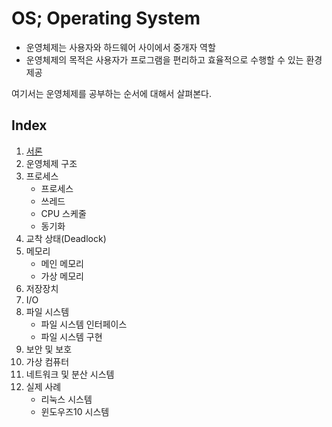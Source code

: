 # OS; Operating System

- 운영체제는 사용자와 하드웨어 사이에서 중개자 역할
- 운영체제의 목적은 사용자가 프로그램을 편리하고 효율적으로 수행할 수 있는 환경 제공

여기서는 운영체제를 공부하는 순서에 대해서 살펴본다.

## Index

1. [서론](overview.md)
2. 운영체제 구조
3. 프로세스
   - 프로세스
   - 쓰레드
   - CPU 스케줄
   - 동기화
4. 교착 상태(Deadlock)
5. 메모리
   - 메인 메모리
   - 가상 메모리
6. 저장장치
7. I/O
8. 파일 시스템
   - 파일 시스템 인터페이스
   - 파일 시스템 구현
9. 보안 및 보호
10. 가상 컴퓨터
11. 네트워크 및 분산 시스템
12. 실제 사례
    - 리눅스 시스템
    - 윈도우즈10 시스템